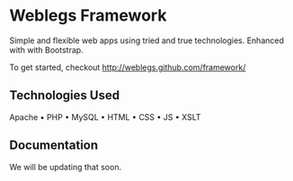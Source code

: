 Weblegs Framework
=============

Simple and flexible web apps using tried and true technologies. Enhanced with with Bootstrap.

To get started, checkout http://weblegs.github.com/framework/

Technologies Used
------------

Apache • PHP • MySQL • HTML • CSS • JS • XSLT

Documentation
------------

We will be updating that soon.
